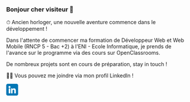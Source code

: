 ### Bonjour cher visiteur 👋

⏱ Ancien horloger, une nouvelle aventure commence dans le développement !

Dans l'attente de commencer ma formation de Développeur Web et Web Mobile (RNCP 5 - Bac +2) à l'ENI - Ecole Informatique,
je prends de l'avance sur le programme via des cours sur OpenClassrooms.

De nombreux projets sont en cours de préparation, stay in touch !

👨‍💻 Vous pouvez me joindre via mon profil LinkedIn ! 
 
[![linkedin](./Icon/linkedin32px.png)](https://www.linkedin.com/in/nicolas-charriere-duthoit/)

